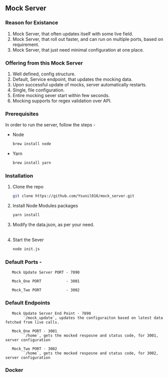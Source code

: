 <!-- Mock Server -->
## Mock Server

### Reason for Existance 

1. Mock Server, that often updates itself with some live field.
2. Mock Server, that roll out faster, and can run on multiple ports, based on requirement.
3. Mock Server, that just need minimal configuration at one place.

### Offering from this Mock Server

1. Well defined, config structure.
2. Default, Service endpoint, that updates the mocking data.
3. Upon successful update of mocks, server automatically restarts.
4. Single, file configuration.
5. Entire mocking sever start within few seconds.
6. Mocking supports for regex validation over API.

### Prerequisites

In order to run the server, follow the steps - 
* Node
  ```sh
  brew install node
  ```
* Yarn
  ```sh
  brew install yarn
  ```

### Installation

1. Clone the repo
   ```sh
   git clone https://github.com/Ysunil016/mock_server.git
   ```
2. Install Node Modules packages
   ```sh
   yarn install
   ```
3. Modify the data.json, as per your need. <br><br>

4. Start the Sever
   ```sh
   node init.js
   ```
### Default Ports - 
```shell
   Mock Update Server PORT - 7890
   
   Mock_One PORT           - 3001  
   
   Mock_Two PORT           - 3002  
```

### Default Endpoints 
```shell
   Mock Update Server End Point - 7890
        `/mock_update`, updates the configuraiton based on latest data fetched from live calls.
   
   Mock_One PORT - 3001  
        `/home`, gets the mocked resposne and status code, for 3001, server configuration
            
   Mock_Two PORT - 3002  
        `/home`, gets the mocked resposne and status code, for 3002, server configuration
```
### Docker
